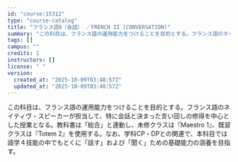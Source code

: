 ```yaml
---
id: "course:15312"
type: "course-catalog"
title: "フランス語Ⅱ（会話） ／FRENCH II (CONVERSATION)"
summary: "この科目は、フランス語の運用能力をつけることを目的とする。フランス語のネイティヴ・スピーカーが担当して、特に会話と決まった言い回しの修得を中心とした授業となる。教科書は「総合」と連動し、未修クラスは『Maestro 1』、既習クラスは『To…"
tags: []
campus: ""
credits: 1
instructors: []
license: " "
version:
  created_at: "2025-10-09T03:48:57Z"
  updated_at: "2025-10-09T03:48:57Z"
---
```


この科目は、フランス語の運用能力をつけることを目的とする。フランス語のネイティヴ・スピーカーが担当して、特に会話と決まった言い回しの修得を中心とした授業となる。教科書は「総合」と連動し、未修クラスは『Maestro 1』、既習クラスは『Totem 2』を使用する。なお、学科CP・DPとの関連で、本科目では語学４技能の中でもとくに「話す」および「聞く」ための基礎能力の涵養を目指す。
